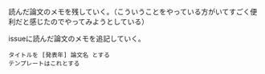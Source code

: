 読んだ論文のメモを残していく。（こういうことをやっている方がいてすごく便利だと感じたのでやってみようとしている）

issueに読んだ論文のメモを追記していく。

    タイトルを [発表年] 論文名 とする
    テンプレートはこれとする
